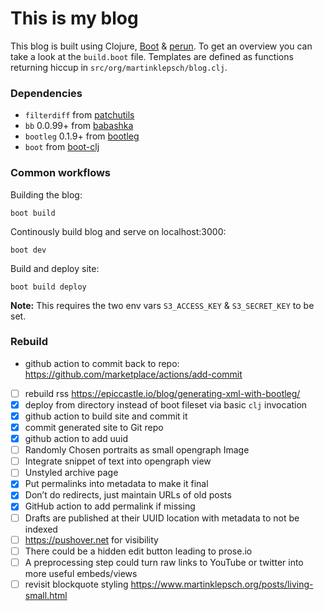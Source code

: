 # This is my blog

This blog is built using Clojure, [Boot][boot-clj] & [perun][perun]. To get an
overview you can take a look at the `build.boot` file. Templates are
defined as functions returning hiccup in `src/org/martinklepsch/blog.clj`.

### Dependencies

- `filterdiff` from [patchutils](http://cyberelk.net/tim/software/patchutils/)
- `bb` 0.0.99+ from [babashka](https://github.com/borkdude/babashka)
- `bootleg` 0.1.9+ from [bootleg](https://github.com/retrogradeorbit/bootleg)
- `boot` from [boot-clj](https://github.com/boot-clj/boot)

### Common workflows

Building the blog:
```
boot build
```

Continously build blog and serve on localhost:3000:
```
boot dev
```

Build and deploy site:
```
boot build deploy
```
**Note:** This requires the two env vars `S3_ACCESS_KEY` & `S3_SECRET_KEY` to be set.

[boot-clj]: http://boot-clj.com/
[perun]: https://github.com/hashobject/perun


### Rebuild

- github action to commit back to repo: https://github.com/marketplace/actions/add-commit

- [ ] rebuild rss https://epiccastle.io/blog/generating-xml-with-bootleg/
- [x] deploy from directory instead of boot fileset via basic `clj` invocation
- [x] github action to build site and commit it
- [x] commit generated site to Git repo
- [x] github action to add uuid
- [ ] Randomly Chosen portraits as small opengraph Image
- [ ] Integrate snippet of text into opengraph view
- [ ] Unstyled archive page
- [x] Put permalinks into metadata to make it final
- [x] Don’t do redirects, just maintain URLs of old posts
- [x] GitHub action to add permalink if missing
- [ ] Drafts are published at their UUID location with metadata to not be indexed
- [ ] https://pushover.net for visibility
- [ ] There could be a hidden edit button leading to prose.io
- [ ] A preprocessing step could turn raw links to YouTube or twitter into more useful embeds/views
- [ ] revisit blockquote styling https://www.martinklepsch.org/posts/living-small.html
